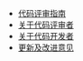 - [代码评审指南](./docs/CodeReview.md)
- [关于代码评审者](./docs/Reviewers.md)
- [关于代码开发者](./docs/Developer.md)
- [更新及改进意见](./docs/Release.md)
